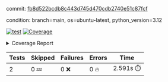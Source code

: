 commit: [fb8d522bcdb8c443d745d470cdb2740e51c87fcf](https://github.com/rcmdnk/boto3-session/tree/fb8d522bcdb8c443d745d470cdb2740e51c87fcf)

condition: branch=main, os=ubuntu-latest, python_version=3.12

[![test](https://github.com/rcmdnk/boto3-session/actions/workflows/test.yml/badge.svg)](https://github.com/rcmdnk/boto3-session/actions/runs/10153114446)
<a href="https://github.com/rcmdnk/boto3-session/blob/fb8d522bcdb8c443d745d470cdb2740e51c87fcf/README.md"><img alt="Coverage" src="https://img.shields.io/badge/Coverage-47%25-orange.svg" /></a><details><summary>Coverage Report </summary><table><tr><th>File</th><th>Stmts</th><th>Miss</th><th>Cover</th><th>Missing</th></tr><tbody><tr><td colspan="5"><b>src/boto3_session</b></td></tr><tr><td>&nbsp; &nbsp;<a href="https://github.com/rcmdnk/boto3-session/blob/fb8d522bcdb8c443d745d470cdb2740e51c87fcf/src/boto3_session/session.py">session.py</a></td><td>59</td><td>34</td><td>42%</td><td><a href="https://github.com/rcmdnk/boto3-session/blob/fb8d522bcdb8c443d745d470cdb2740e51c87fcf/src/boto3_session/session.py#L11-L14">11&ndash;14</a>, <a href="https://github.com/rcmdnk/boto3-session/blob/fb8d522bcdb8c443d745d470cdb2740e51c87fcf/src/boto3_session/session.py#L56">56</a>, <a href="https://github.com/rcmdnk/boto3-session/blob/fb8d522bcdb8c443d745d470cdb2740e51c87fcf/src/boto3_session/session.py#L64-L66">64&ndash;66</a>, <a href="https://github.com/rcmdnk/boto3-session/blob/fb8d522bcdb8c443d745d470cdb2740e51c87fcf/src/boto3_session/session.py#L69-L89">69&ndash;89</a>, <a href="https://github.com/rcmdnk/boto3-session/blob/fb8d522bcdb8c443d745d470cdb2740e51c87fcf/src/boto3_session/session.py#L92-L110">92&ndash;110</a>, <a href="https://github.com/rcmdnk/boto3-session/blob/fb8d522bcdb8c443d745d470cdb2740e51c87fcf/src/boto3_session/session.py#L113-L117">113&ndash;117</a>, <a href="https://github.com/rcmdnk/boto3-session/blob/fb8d522bcdb8c443d745d470cdb2740e51c87fcf/src/boto3_session/session.py#L120-L121">120&ndash;121</a>, <a href="https://github.com/rcmdnk/boto3-session/blob/fb8d522bcdb8c443d745d470cdb2740e51c87fcf/src/boto3_session/session.py#L124-L125">124&ndash;125</a></td></tr><tr><td><b>TOTAL</b></td><td><b>64</b></td><td><b>34</b></td><td><b>47%</b></td><td>&nbsp;</td></tr></tbody></table></details>

| Tests | Skipped | Failures | Errors | Time |
| ----- | ------- | -------- | -------- | ------------------ |
| 2 | 0 :zzz: | 0 :x: | 0 :fire: | 2.591s :stopwatch: |

